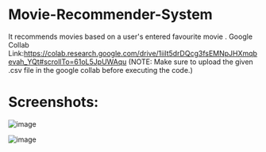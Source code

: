 # Movie-Recommender-System
It recommends movies based on a user's entered favourite movie .
Google Collab Link:https://colab.research.google.com/drive/1iilt5drDQcg3fsEMNpJHXmqbevah_YQt#scrollTo=61oL5JpUWAqu
(NOTE: Make sure to upload the given .csv file in the google collab before executing the code.)

# Screenshots:

![image](https://github.com/ayush111301/Movie-Recommender-System/assets/53932049/b2f11147-5be3-4579-ab7f-1d58e442de81)

![image](https://github.com/ayush111301/Movie-Recommender-System/assets/53932049/ca7b0268-8426-4f4d-ab7d-32c3e2d7aefe)
